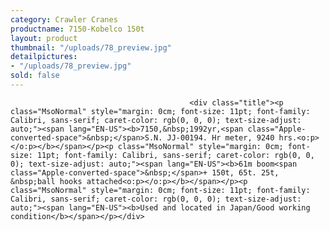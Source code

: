 ```yaml
---
category: Crawler Cranes
productname: 7150-Kobelco 150t
layout: product
thumbnail: "/uploads/78_preview.jpg"
detailpictures:
- "/uploads/78_preview.jpg"
sold: false
---
```


                                            <div class="title"><p class="MsoNormal" style="margin: 0cm; font-size: 11pt; font-family: Calibri, sans-serif; caret-color: rgb(0, 0, 0); text-size-adjust: auto;"><span lang="EN-US"><b>7150,&nbsp;1992yr,<span class="Apple-converted-space">&nbsp;</span>S.N. JJ-00194. Hr meter, 9240 hrs.<o:p></o:p></b></span></p><p class="MsoNormal" style="margin: 0cm; font-size: 11pt; font-family: Calibri, sans-serif; caret-color: rgb(0, 0, 0); text-size-adjust: auto;"><span lang="EN-US"><b>61m boom<span class="Apple-converted-space">&nbsp;</span>+ 150t, 65t. 25t, &nbsp;ball hooks attached<o:p></o:p></b></span></p><p class="MsoNormal" style="margin: 0cm; font-size: 11pt; font-family: Calibri, sans-serif; caret-color: rgb(0, 0, 0); text-size-adjust: auto;"><span lang="EN-US"><b>Used and located in Japan/Good working condition</b></span></p></div>

